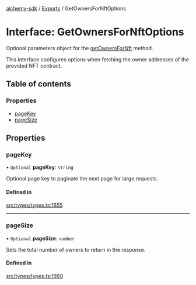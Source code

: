 [alchemy-sdk](../README.md) / [Exports](../modules.md) / GetOwnersForNftOptions

# Interface: GetOwnersForNftOptions

Optional parameters object for the [getOwnersForNft](../classes/NftNamespace.md#getownersfornft) method.

This interface configures options when fetching the owner addresses of the
provided NFT contract.

## Table of contents

### Properties

- [pageKey](GetOwnersForNftOptions.md#pagekey)
- [pageSize](GetOwnersForNftOptions.md#pagesize)

## Properties

### pageKey

• `Optional` **pageKey**: `string`

Optional page key to paginate the next page for large requests.

#### Defined in

[src/types/types.ts:1655](https://github.com/alchemyplatform/alchemy-sdk-js/blob/46e9716/src/types/types.ts#L1655)

___

### pageSize

• `Optional` **pageSize**: `number`

Sets the total number of owners to return in the response.

#### Defined in

[src/types/types.ts:1660](https://github.com/alchemyplatform/alchemy-sdk-js/blob/46e9716/src/types/types.ts#L1660)
